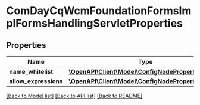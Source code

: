 # ComDayCqWcmFoundationFormsImplFormsHandlingServletProperties

## Properties
Name | Type | Description | Notes
------------ | ------------- | ------------- | -------------
**name_whitelist** | [**\OpenAPI\Client\Model\ConfigNodePropertyString**](ConfigNodePropertyString.md) |  | [optional] 
**allow_expressions** | [**\OpenAPI\Client\Model\ConfigNodePropertyBoolean**](ConfigNodePropertyBoolean.md) |  | [optional] 

[[Back to Model list]](../README.md#documentation-for-models) [[Back to API list]](../README.md#documentation-for-api-endpoints) [[Back to README]](../README.md)


